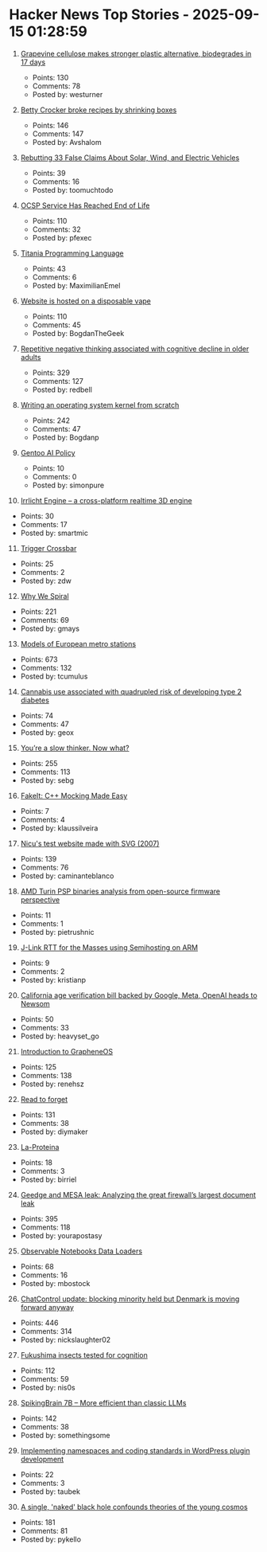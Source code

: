 # Hacker News Top Stories - 2025-09-15 01:28:59

1. [Grapevine cellulose makes stronger plastic alternative, biodegrades in 17 days](https://www.sdstate.edu/news/2025/08/can-grapevines-help-slow-plastic-waste-problem)
   - Points: 130
   - Comments: 78
   - Posted by: westurner

2. [Betty Crocker broke recipes by shrinking boxes](https://www.cubbyathome.com/boxed-cake-mix-sizes-have-shrunk-80045058)
   - Points: 146
   - Comments: 147
   - Posted by: Avshalom

3. [Rebutting 33 False Claims About Solar, Wind, and Electric Vehicles](https://scholarship.law.columbia.edu/cgi/viewcontent.cgi?article=1218&context=sabin_climate_change)
   - Points: 39
   - Comments: 16
   - Posted by: toomuchtodo

4. [OCSP Service Has Reached End of Life](https://letsencrypt.org/2025/08/06/ocsp-service-has-reached-end-of-life)
   - Points: 110
   - Comments: 32
   - Posted by: pfexec

5. [Titania Programming Language](https://github.com/gingerBill/titania)
   - Points: 43
   - Comments: 6
   - Posted by: MaximilianEmel

6. [Website is hosted on a disposable vape](http://ewaste.fka.wtf/)
   - Points: 110
   - Comments: 45
   - Posted by: BogdanTheGeek

7. [Repetitive negative thinking associated with cognitive decline in older adults](https://bmcpsychiatry.biomedcentral.com/articles/10.1186/s12888-025-06815-2)
   - Points: 329
   - Comments: 127
   - Posted by: redbell

8. [Writing an operating system kernel from scratch](https://popovicu.com/posts/writing-an-operating-system-kernel-from-scratch/)
   - Points: 242
   - Comments: 47
   - Posted by: Bogdanp

9. [Gentoo AI Policy](https://wiki.gentoo.org/wiki/Project:Council/AI_policy)
   - Points: 10
   - Comments: 0
   - Posted by: simonpure

10. [Irrlicht Engine – a cross-platform realtime 3D engine](https://irrlicht.sourceforge.io/?page_id=45)
   - Points: 30
   - Comments: 17
   - Posted by: smartmic

11. [Trigger Crossbar](https://serd.es/2025/09/14/Trigger-crossbar.html)
   - Points: 25
   - Comments: 2
   - Posted by: zdw

12. [Why We Spiral](https://behavioralscientist.org/why-we-spiral/)
   - Points: 221
   - Comments: 69
   - Posted by: gmays

13. [Models of European metro stations](http://stations.albertguillaumes.cat/)
   - Points: 673
   - Comments: 132
   - Posted by: tcumulus

14. [Cannabis use associated with quadrupled risk of developing type 2 diabetes](https://medicalxpress.com/news/2025-09-cannabis-quadrupled-diabetes-million-adults.html)
   - Points: 74
   - Comments: 47
   - Posted by: geox

15. [You’re a slow thinker. Now what?](https://chillphysicsenjoyer.substack.com/p/youre-a-slow-thinker-now-what)
   - Points: 255
   - Comments: 113
   - Posted by: sebg

16. [FakeIt: C++ Mocking Made Easy](https://github.com/eranpeer/FakeIt)
   - Points: 7
   - Comments: 4
   - Posted by: klaussilveira

17. [Nicu's test website made with SVG (2007)](https://svg.nicubunu.ro/)
   - Points: 139
   - Comments: 76
   - Posted by: caminanteblanco

18. [AMD Turin PSP binaries analysis from open-source firmware perspective](https://blog.3mdeb.com/2025/2025-09-11-gigabyte-mz33-ar1-blob-analysis/)
   - Points: 11
   - Comments: 1
   - Posted by: pietrushnic

19. [J-Link RTT for the Masses using Semihosting on ARM](https://bogdanthegeek.github.io/blog/insights/jlink-rtt-for-the-masses/)
   - Points: 9
   - Comments: 2
   - Posted by: kristianp

20. [California age verification bill backed by Google, Meta, OpenAI heads to Newsom](https://www.politico.com/news/2025/09/13/california-advances-effort-to-check-kids-ages-online-amid-safety-concerns-00563005)
   - Points: 50
   - Comments: 33
   - Posted by: heavyset_go

21. [Introduction to GrapheneOS](https://dataswamp.org/~solene/2025-01-12-intro-to-grapheneos.html)
   - Points: 125
   - Comments: 138
   - Posted by: renehsz

22. [Read to forget](https://mo42.bearblog.dev/read-to-forget/)
   - Points: 131
   - Comments: 38
   - Posted by: diymaker

23. [La-Proteina](https://github.com/NVIDIA-Digital-Bio/la-proteina)
   - Points: 18
   - Comments: 3
   - Posted by: birriel

24. [Geedge and MESA leak: Analyzing the great firewall’s largest document leak](https://gfw.report/blog/geedge_and_mesa_leak/en/)
   - Points: 395
   - Comments: 118
   - Posted by: yourapostasy

25. [Observable Notebooks Data Loaders](https://observablehq.com/notebook-kit/data-loaders)
   - Points: 68
   - Comments: 16
   - Posted by: mbostock

26. [ChatControl update: blocking minority held but Denmark is moving forward anyway](https://disobey.net/@yawnbox/115203365485529363)
   - Points: 446
   - Comments: 314
   - Posted by: nickslaughter02

27. [Fukushima insects tested for cognition](https://news.cnrs.fr/articles/fukushima-insects-tested-for-cognition)
   - Points: 112
   - Comments: 59
   - Posted by: nis0s

28. [SpikingBrain 7B – More efficient than classic LLMs](https://github.com/BICLab/SpikingBrain-7B)
   - Points: 142
   - Comments: 38
   - Posted by: somethingsome

29. [Implementing namespaces and coding standards in WordPress plugin development](https://developer.wordpress.org/news/2025/09/implementing-namespaces-and-coding-standards-in-wordpress-plugin-development/)
   - Points: 22
   - Comments: 3
   - Posted by: taubek

30. [A single, 'naked' black hole confounds theories of the young cosmos](https://www.quantamagazine.org/a-single-naked-black-hole-rewrites-the-history-of-the-universe-20250912/)
   - Points: 181
   - Comments: 81
   - Posted by: pykello

